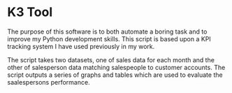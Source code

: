 # K3 Tool

The purpose of this software is to both automate a boring task and to improve my Python development skills. This script is based upon a KPI tracking system I have used previously in my work.

The script takes two datasets, one of sales data for each month and the other of salesperson data matching salespeople to customer accounts.
The script outputs a series of graphs and tables which are used to evaluate the saalespersons performance. 
